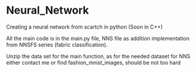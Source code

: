 # Neural_Network
Creating a neural network from scartch in python (Soon in C++)

All the main code is in the main.py file, NNS file as addition implementation from NNSFS series (fabric classification).

Unzip the data set for the main function, as for the needed dataset for NNS either contact me or find fashion_mnist_images, should be not too hard
